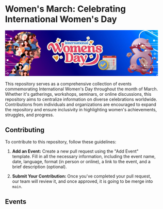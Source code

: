 # Women's March: Celebrating International Women's Day

![alt text](assets/banner.jpg "Banner")

This repository serves as a comprehensive collection of events commemorating International Women's Day throughout the month of March. Whether it's gatherings, workshops, seminars, or online discussions, this repository aims to centralize information on diverse celebrations worldwide. Contributions from individuals and organizations are encouraged to expand the repository and ensure inclusivity in highlighting women's achievements, struggles, and progress.

## Contributing

To contribute to this repository, follow these guidelines:

1. **Add an Event:** Create a new pull request using the "Add Event" template. Fill in all the necessary information, including the event name, date, language, format (in person or online), a link to the event, and a brief description (optional).

2. **Submit Your Contribution:** Once you've completed your pull request, our team will review it, and once approved, it is going to be merge into `main`.

## Events
